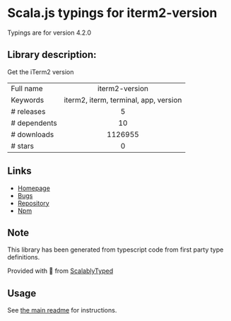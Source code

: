 
# Scala.js typings for iterm2-version

Typings are for version 4.2.0

## Library description:
Get the iTerm2 version

|                    |                 |
| ------------------ | :-------------: |
| Full name          | iterm2-version |
| Keywords           | iterm2, iterm, terminal, app, version |
| # releases         | 5 |
| # dependents       | 10 |
| # downloads        | 1126955 |
| # stars            | 0 |

## Links
- [Homepage](https://github.com/sindresorhus/iterm2-version#readme)
- [Bugs](https://github.com/sindresorhus/iterm2-version/issues)
- [Repository](https://github.com/sindresorhus/iterm2-version)
- [Npm](https://www.npmjs.com/package/iterm2-version)
    


## Note
This library has been generated from typescript code from first party type definitions.

Provided with :purple_heart: from [ScalablyTyped](https://github.com/oyvindberg/ScalablyTyped)

## Usage
See [the main readme](../../readme.md) for instructions.


